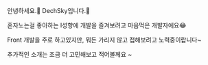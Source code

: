 안녕하세요.👋 DechSky입니다.🎉

혼자노는걸 좋아하는 I성향에 개발을 즐겨보려고 마음먹은 개발자에요😂

Front 개발을 주로 하고있지만, 뭐든 가리지 않고 접해보려고 노력중이랍니다~

추가적인 소개는 조금 더 고민해보고 적어볼께요 ~


<!---
dechSky/dechSky is a ✨ special ✨ repository because its `README.md` (this file) appears on your GitHub profile.
You can click the Preview link to take a look at your changes.
--->
